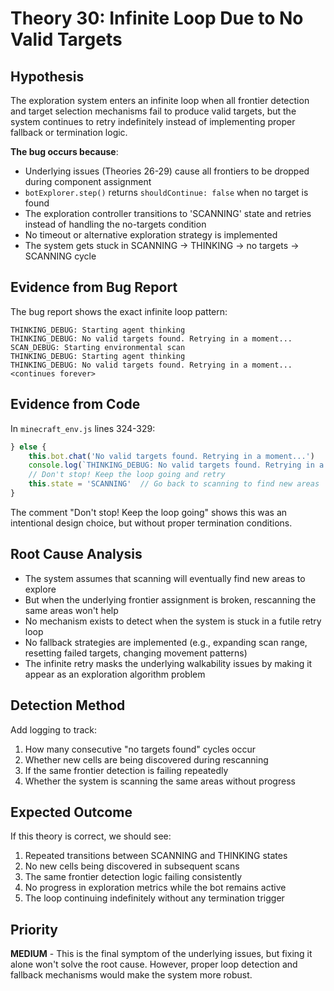 # Theory 30: Infinite Loop Due to No Valid Targets

## Hypothesis
The exploration system enters an infinite loop when all frontier detection and target selection mechanisms fail to produce valid targets, but the system continues to retry indefinitely instead of implementing proper fallback or termination logic.

**The bug occurs because**:
- Underlying issues (Theories 26-29) cause all frontiers to be dropped during component assignment
- `botExplorer.step()` returns `shouldContinue: false` when no target is found
- The exploration controller transitions to 'SCANNING' state and retries instead of handling the no-targets condition
- No timeout or alternative exploration strategy is implemented
- The system gets stuck in SCANNING → THINKING → no targets → SCANNING cycle

## Evidence from Bug Report
The bug report shows the exact infinite loop pattern:
```
THINKING_DEBUG: Starting agent thinking
THINKING_DEBUG: No valid targets found. Retrying in a moment...
SCAN_DEBUG: Starting environmental scan
THINKING_DEBUG: Starting agent thinking
THINKING_DEBUG: No valid targets found. Retrying in a moment...
<continues forever>
```

## Evidence from Code
In `minecraft_env.js` lines 324-329:
```javascript
} else {
    this.bot.chat('No valid targets found. Retrying in a moment...')
    console.log(`THINKING_DEBUG: No valid targets found. Retrying in a moment...`)
    // Don't stop! Keep the loop going and retry
    this.state = 'SCANNING'  // Go back to scanning to find new areas
}
```

The comment "Don't stop! Keep the loop going" shows this was an intentional design choice, but without proper termination conditions.

## Root Cause Analysis
- The system assumes that scanning will eventually find new areas to explore
- But when the underlying frontier assignment is broken, rescanning the same areas won't help
- No mechanism exists to detect when the system is stuck in a futile retry loop
- No fallback strategies are implemented (e.g., expanding scan range, resetting failed targets, changing movement patterns)
- The infinite retry masks the underlying walkability issues by making it appear as an exploration algorithm problem

## Detection Method
Add logging to track:
1. How many consecutive "no targets found" cycles occur
2. Whether new cells are being discovered during rescanning
3. If the same frontier detection is failing repeatedly
4. Whether the system is scanning the same areas without progress

## Expected Outcome
If this theory is correct, we should see:
1. Repeated transitions between SCANNING and THINKING states
2. No new cells being discovered in subsequent scans
3. The same frontier detection logic failing consistently
4. No progress in exploration metrics while the bot remains active
5. The loop continuing indefinitely without any termination trigger

## Priority
**MEDIUM** - This is the final symptom of the underlying issues, but fixing it alone won't solve the root cause. However, proper loop detection and fallback mechanisms would make the system more robust.